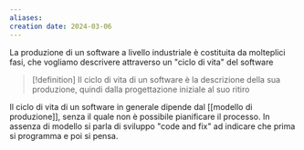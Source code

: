 ```yaml
---
aliases: 
creation date: 2024-03-06
---
```


La produzione di un software a livello industriale è costituita da molteplici fasi, che vogliamo descrivere attraverso un "ciclo di vita" del software

>[!definition]
>Il ciclo di vita di un software è la descrizione della sua produzione, quindi dalla progettazione iniziale al suo ritiro


Il ciclo di vita di un software in generale dipende dal [[modello di produzione]], senza il quale non è possibile pianificare il processo. In assenza di modello si parla di sviluppo "code and fix" ad indicare che prima si programma e poi si pensa.